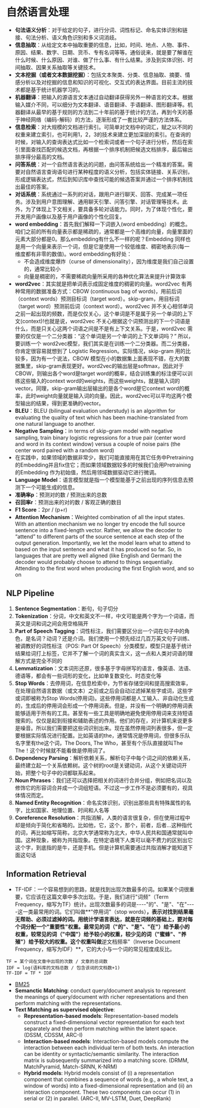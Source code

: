# 自然语言处理
- **句法语义分析**：对于给定的句子，进行分词、词性标记、命名实体识别和链接、句法分析、语义角色识别和多义词消歧。
- **信息抽取**：从给定文本中抽取重要的信息，比如，时间、地点、人物、事件、原因、结果、数字、日期、货币、专有名词等等。通俗说来，就是要了解谁在什么时候、什么原因、对谁、做了什么事、有什么结果。涉及到实体识别、时间抽取、因果关系抽取等关键技术。
- **文本挖掘（或者文本数据挖掘）**：包括文本聚类、分类、信息抽取、摘要、情感分析以及对挖掘的信息和知识的可视化、交互式的表达界面。目前主流的技术都是基于统计机器学习的。
- **机器翻译**：把输入的源语言文本通过自动翻译获得另外一种语言的文本。根据输入媒介不同，可以细分为文本翻译、语音翻译、手语翻译、图形翻译等。机器翻译从最早的基于规则的方法到二十年前的基于统计的方法，再到今天的基于神经网络（编码-解码）的方法，逐渐形成了一套比较严谨的方法体系。
- **信息检索**：对大规模的文档进行索引。可简单对文档中的词汇，赋之以不同的权重来建立索引，也可利用1，2，3的技术来建立更加深层的索引。在查询的时候，对输入的查询表达式比如一个检索词或者一个句子进行分析，然后在索引里面查找匹配的候选文档，再根据一个排序机制把候选文档排序，最后输出排序得分最高的文档。
- **问答系统**：对一个自然语言表达的问题，由问答系统给出一个精准的答案。需要对自然语言查询语句进行某种程度的语义分析，包括实体链接、关系识别，形成逻辑表达式，然后到知识库中查找可能的候选答案并通过一个排序机制找出最佳的答案。
- **对话系统**：系统通过一系列的对话，跟用户进行聊天、回答、完成某一项任务。涉及到用户意图理解、通用聊天引擎、问答引擎、对话管理等技术。此外，为了体现上下文相关，要具备多轮对话能力。同时，为了体现个性化，要开发用户画像以及基于用户画像的个性化回复。
- **word embedding**：首先我们解释一下词嵌入(word embedding）的概念。咱们之前的所有向量表示都是稀疏的，通常都是一个高维的向量，向量里面的元素大部分都是0。那么embedding有什么不一样的呢？Embedding 同样也是用一个向量来表示一个词，但是它是使用一个较低维度、稠密地表示(每一维度都有非零的数值)。word embedding有好处：
    - 不会造成维度爆炸（curse of dimensionality），因为维度是我们自己设置的，通常比较小
    - 向量是稠密的，不需要稀疏向量所采用的各种优化算法来提升计算效率
- **word2vec**：其实就是把单词表示成固定维度的稠密的向量。word2vec 有两种常用的数据准备方式：CBOW (continuous bag of words)，用前后词（context words）预测目标词（target word）。skip-gram，用目标词（target word）预测前后词（context word）。word2vec 并不关心相邻单词之前一起出现的频数，而是仅仅关心，这个单词是不是属于另一个单词的上下文(context)!也就是说，word2vec 不关心根据这个词预测出的下一个词语是什么，而是只关心这两个词语之间是不是有上下文关系。于是，word2vec 需要的仅仅是一个二分类器：“这个单词是另一个单词的上下文单词吗？”
所以，要训练一个 word2vec模型，我们其实是在训练一个二分类器。而二分类器，你肯定很容易就想到了 Logistic Regression。实际情况，skip-gram 用的比较多，因为有一个说法，CBOW 模型在小的数据集上面表现不错，在大的数据集里，skip-gram表现更好。word2vec的输出层是softmax，因此对于CBOW，则输出各个word是target word的概率，结合训练集的标注便可以训练这些输入的context word的weights，而这些weights，就是输入词的vector。同理，skip-gram输出层输出的是各个word是它context word的概率，此时weight向量就是输入词的向量。因此，word2vec可以平均这两个模型输出的结果，得到更准确的vector。
- **BLEU**：BLEU (bilingual evaluation understudy) is an algorithm for evaluating the quality of text which has been machine-translated from one natural language to another.
- **Negative Sampling**：in terms of skip-gram model with negative sampling, train binary logistic regressions for a true	pair (center word and word in its context window) versus a couple of noise pairs (the center word paired with a random word)
- 在实践中，如果领域的数据非常少，我们可能直接用在其它任务中Pretraining 的Embedding并且fix住它；而如果领域数据较多的时候我们会用Pretraining 的Embedding 作为初始值，然后用领域数据驱动它进行微调。
- **Language Model**：语言模型就是指一个模型能基于之前出现的序列信息去预测下一个可能生成的信息。
- **准确率p**：预测对的数 / 预测出来的总数
- **召回率r**：预测出来的对的数 / 客观正确的数目
- **F1 Score**：2pr / (p+r)
- **Attention Mechanism**：Weighted combination of all the input states. With an attention mechanism we no longer try encode the full source sentence into a fixed-length vector. Rather, we allow the decoder to “attend” to different parts of the source sentence at each step of the output generation. Importantly, we let the model learn what to attend to based on the input sentence and what it has produced so far. So, in languages that are pretty well aligned (like English and German) the decoder would probably choose to attend to things sequentially. Attending to the first word when producing the first English word, and so on

## NLP Pipeline
1. **Sentence Segmentation**：断句，句子切分
2. **Tokenization**：分词，中文和英文不一样，中文可能是两个字为一个词语，而英文是词和词之间会用空格隔开
3. **Part of Speech Tagging**：词性标注，我们需要区分出一个词在句子中的角色，是名词？动词？还是介词。我们使用一个预先经过几百万英文句子训练、被调教好的词性标注（POS: Part Of Speech）分类模型，模型只是基于统计结果给词打上标签，它并不了解一个词的真实含义，这一点和人类对词语的理解方式是完全不同的
4. **Lemmatization**：文本词形还原，很多基于字母拼写的语言，像英语、法语、德语等，都会有一些词形的变化，比如单复数变化、时态变化等
5. **Stop Words**：去停用词，在信息检索中，为节省存储空间和提高搜索效率，在处理自然语言数据（或文本）之前或之后会自动过滤掉某些字或词，这些字或词即被称为Stop Words(停用词)。这些停用词都是人工输入、非自动化生成的，生成后的停用词会形成一个停用词表。但是，并没有一个明确的停用词表能够适用于所有的工具。甚至有一些工具是明确地避免使用停用词来支持短语搜索的。仅仅是起到衔接和辅助表述的作用。他们的存在，对计算机来说更多是噪音。所以我们需要把这些词识别出来。现在虽然停用词列表很多，但一定要根据实际情况进行配置。比如英语的the，通常情况是停用词，但很多乐队名字里有the这个词，The Doors, The Who，甚至有个乐队直接就叫The The！这个时候就不能看做是停用词了。
6. **Dependency Parsing**：解析依赖关系，解析句子中每个词之间的依赖关系，最终建立起一个关系依赖树。这个树的root是关键动词，从这个关键动词开始，把整个句子中的词都联系起来。
7. **Noun Phrases**：我们还可以选择把相关的词进行合并分组，例如把名词以及修饰它的形容词合并成一个词组短语。不过这一步工作不是必须要有的，视具体情况而定。
8. **Named Entity Recognition**：命名实体识别，识别出那些具有特殊属性的名字，比如国家、地理位置、时间和人名等
9. **Coreference Resolution**：共指消解，人类的语言很复杂，但在使用过程中却是倾向于简化和省略的。比如他，它，这个，那个，前者，后者…这种指代的词，再比如缩写简称，北京大学通常称为北大，中华人民共和国通常就叫中国。这种现象，被称为共指现象。在特定语境下人类可以毫不费力的区别出它这个字，到底指的是牛，还是手机。但是计算机需要通过共指消解才能知道下面这句话

## Information Retrieval
- TF-IDF：一个容易想到的思路，就是找到出现次数最多的词。如果某个词很重要，它应该在这篇文章中多次出现。于是，我们进行"词频"（Term Frequency，缩写为TF）统计。出现次数最多的词是----"的"、"是"、"在"----这一类最常用的词。它们叫做**"停用词"（stop words）**，表示对找到结果毫无帮助、必须过滤掉的词。用统计学语言表达，就是在词频的基础上，要对每个词分配一个"重要性"权重。最常见的词（"的"、"是"、"在"）给予最小的权重，较常见的词（"中国"）给予较小的权重，较少见的词（"蜜蜂"、"养殖"）给予较大的权重。这个权重叫做**逆文档频率"（Inverse Document Frequency，缩写为IDF）**，它的大小与一个词的常见程度成反比。
```
TF = 某个词在文章中出现的次数 / 文章的总词数
IDF = log(语料库的文档总数 / 包含该词的文档数+1)
TF-IDF = TF * IDF
```
- [BM25](https://www.jianshu.com/p/1e498888f505)
- **Semanctic Matching**: conduct query/document analysis to represent the meanings of query/document with richer representations and then perform matching with the representations.
- **Text Matching as supervised objective**:
    - **Representation-based models**: Representation-based models construct a fixed-dimensional vector representation for each text separately and then perform matching within the latent space. (DSSM, CDSSM, ARC-I)
    - **Interaction-based models**: Interaction-based models compute the interaction between each individual term of both texts. An interaction can be identity or syntactic/semantic similarity. The interaction matrix is subsequently summarized into a matching score. (DRMM, MatchPyramid, Match-SRNN, K-NRM)
    - **Hybrid models**: Hybrid models consist of (i) a representation component that combines a sequence of words (e.g., a whole text, a window of words) into a fixed-dimensional representation and (ii) an interaction component. These two components can occur (1) in serial or (2) in parallel. (ARC-II, MV-LSTM, Duet, DeepRank)